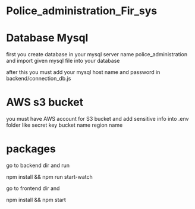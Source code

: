 # Police_administration_Fir_sys

# Database Mysql

first you create database in your mysql server name police_administration and import given mysql file into your database 

after this you must add your mysql host name and password in backend/connection_db.js

# AWS s3 bucket

you must have AWS account for S3 bucket and add sensitive info into .env folder like secret key bucket name region name 

# packages
 go to backend dir and  run

npm install && npm run start-watch

go to frontend dir and

npm install && npm start

 